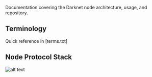 Documentation covering the Darknet node architecture, usage, and repository.

## Terminology ##

Quick reference in [terms.txt]

## Node Protocol Stack ##

![alt text][pstack1]






[pstack1]: https://github.com/thedarknet/nodes/docs/images/dstack1.jpg
